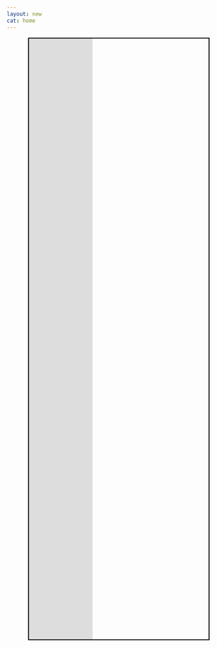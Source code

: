 ```yaml
---
layout: new
cat: home
---
```

<div style="border: 2px solid Black; overflow: hidden; margin: 15px auto; max-width: 80%; max-height: 100%;">
<iframe scrolling="no" src="http://www.atlantajcc.org/pldb-live/bbyo-co-ed-fall-flag-football-league-37023/?back=pldb_active" style="border: 0px none; margin-left: -260px; margin-right: -260px; height: 1500px; margin-top: -150px; width: 100%;">
</iframe>
</div>

